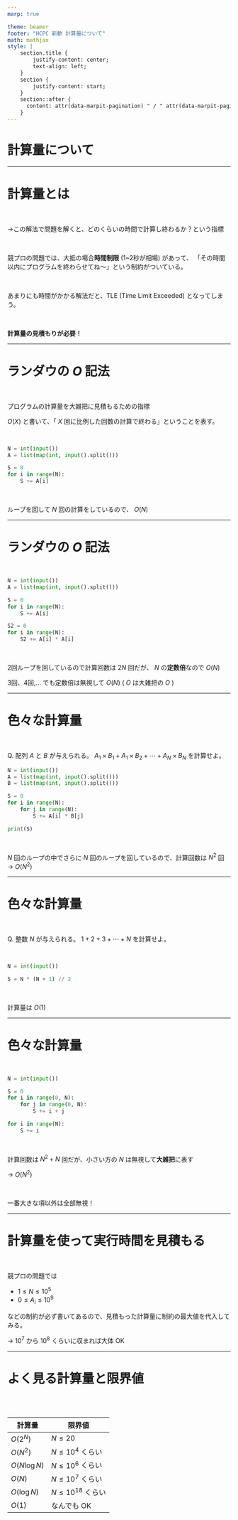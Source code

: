 ```yaml
---
marp: true

theme: beamer
footer: "HCPC 新歓 計算量について"
math: mathjax
style: |
    section.title {
        justify-content: center;
        text-align: left;
    }
    section {
        justify-content: start;
    }
    section::after {
      content: attr(data-marpit-pagination) " / " attr(data-marpit-pagination-total);
    }
---
```

<!-- _class: title -->
# 計算量について


---
<!-- paginate: true -->

# 計算量とは

<br>


→この解法で問題を解くと、どのくらいの時間で計算し終わるか？という指標

<br>

競プロの問題では、大抵の場合**時間制限** (1~2秒が相場) があって、
「その時間以内にプログラムを終わらせてね〜」という制約がついている。

<br>

あまりにも時間がかかる解法だと、TLE (Time Limit Exceeded) となってしまう。

<br>

**計算量の見積もりが必要！**

---

# ランダウの $O$ 記法

<br>

プログラムの計算量を大雑把に見積もるための指標

$O(X)$ と書いて、「 $X$ 回に比例した回数の計算で終わる」ということを表す。

<br>

```py
N = int(input())
A = list(map(int, input().split()))

S = 0
for i in range(N):
    S += A[i]
```

<br>

ループを回して $N$ 回の計算をしているので、 $O(N)$

---

# ランダウの $O$ 記法

<br>


```py
N = int(input())
A = list(map(int, input().split()))

S = 0
for i in range(N):
    S += A[i]

S2 = 0
for i in range(N):
    S2 += A[i] * A[i]
```

<br>

2回ループを回しているので計算回数は $2N$ 回だが、 $N$ の**定数倍**なので $O(N)$


3回、4回,... でも定数倍は無視して $O(N)$ ( $O$ は大雑把の $O$ )

---

# 色々な計算量

<br>

Q. 配列 $A$ と $B$ が与えられる。 $A_1 \times B_1 + A_1 \times B_2 + \cdots + A_N \times B_N$ を計算せよ。


```py
N = int(input())
A = list(map(int, input().split()))
B = list(map(int, input().split()))

S = 0
for i in range(N):
    for j in range(N):
        S += A[i] * B[j]

print(S)
```

<br>

$N$ 回のループの中でさらに $N$ 回のループを回しているので、計算回数は $N^2$ 回
→ $O(N^2)$

---

# 色々な計算量

<br>

Q. 整数 $N$ が与えられる。 $1+2+3+\cdots+N$ を計算せよ。



<br>

```py
N = int(input())

S = N * (N + 1) // 2
```

<br>

計算量は $O(1)$


---

# 色々な計算量

<br>

```py
N = int(input())

S = 0
for i in range(0, N):
    for j in range(0, N):
        S += i + j

for i in range(N):
    S += i
```

<br>

計算回数は $N^2 + N$ 回だが、小さい方の $N$ は無視して**大雑把**に表す

→ $O(N^2)$

<br>

一番大きな項以外は全部無視！

---

# 計算量を使って実行時間を見積もる

<br>

競プロの問題では

- $1 \leq N \leq 10^5$
- $0 \leq A_i \leq 10^9$

などの制約が必ず書いてあるので、見積もった計算量に制約の最大値を代入してみる。


→ $10^7$ から $10^8$ くらいに収まれば大体 OK

--- 

# よく見る計算量と限界値

<br>

<br>

| 計算量 | 限界値 |
| --- | --- |
| $O(2^N)$ | $N \leq 20$ |
| $O(N^2)$ | $N \leq 10^4$ くらい |
| $O(N \log N)$ | $N \leq 10^6$ くらい |
| $O(N)$ | $N \leq 10^7$ くらい |
| $O(\log N)$ | $N \leq 10^{18}$ くらい |
| $O(1)$ | なんでも OK |



